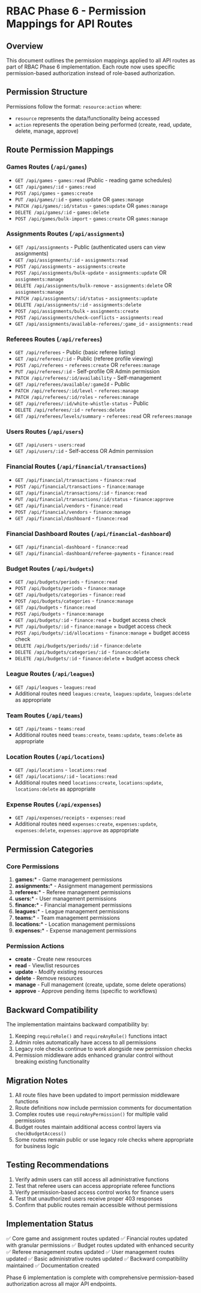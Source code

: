 # RBAC Phase 6 - Permission Mappings for API Routes

## Overview
This document outlines the permission mappings applied to all API routes as part of RBAC Phase 6 implementation. Each route now uses specific permission-based authorization instead of role-based authorization.

## Permission Structure
Permissions follow the format: `resource:action` where:
- `resource` represents the data/functionality being accessed
- `action` represents the operation being performed (create, read, update, delete, manage, approve)

## Route Permission Mappings

### Games Routes (`/api/games`)
- `GET /api/games` - `games:read` (Public - reading game schedules)
- `GET /api/games/:id` - `games:read`
- `POST /api/games` - `games:create`
- `PUT /api/games/:id` - `games:update` OR `games:manage`
- `PATCH /api/games/:id/status` - `games:update` OR `games:manage`
- `DELETE /api/games/:id` - `games:delete`
- `POST /api/games/bulk-import` - `games:create` OR `games:manage`

### Assignments Routes (`/api/assignments`)
- `GET /api/assignments` - Public (authenticated users can view assignments)
- `GET /api/assignments/:id` - `assignments:read`
- `POST /api/assignments` - `assignments:create`
- `POST /api/assignments/bulk-update` - `assignments:update` OR `assignments:manage`
- `DELETE /api/assignments/bulk-remove` - `assignments:delete` OR `assignments:manage`
- `PATCH /api/assignments/:id/status` - `assignments:update`
- `DELETE /api/assignments/:id` - `assignments:delete`
- `POST /api/assignments/bulk` - `assignments:create`
- `POST /api/assignments/check-conflicts` - `assignments:read`
- `GET /api/assignments/available-referees/:game_id` - `assignments:read`

### Referees Routes (`/api/referees`)
- `GET /api/referees` - Public (basic referee listing)
- `GET /api/referees/:id` - Public (referee profile viewing)
- `POST /api/referees` - `referees:create` OR `referees:manage`
- `PUT /api/referees/:id` - Self-profile OR Admin permission
- `PATCH /api/referees/:id/availability` - Self-management
- `GET /api/referees/available/:gameId` - Public
- `PATCH /api/referees/:id/level` - `referees:manage`
- `PATCH /api/referees/:id/roles` - `referees:manage`
- `GET /api/referees/:id/white-whistle-status` - Public
- `DELETE /api/referees/:id` - `referees:delete`
- `GET /api/referees/levels/summary` - `referees:read` OR `referees:manage`

### Users Routes (`/api/users`)
- `GET /api/users` - `users:read`
- `GET /api/users/:id` - Self-access OR Admin permission

### Financial Routes (`/api/financial/transactions`)
- `GET /api/financial/transactions` - `finance:read`
- `POST /api/financial/transactions` - `finance:manage`
- `GET /api/financial/transactions/:id` - `finance:read`
- `PUT /api/financial/transactions/:id/status` - `finance:approve`
- `GET /api/financial/vendors` - `finance:read`
- `POST /api/financial/vendors` - `finance:manage`
- `GET /api/financial/dashboard` - `finance:read`

### Financial Dashboard Routes (`/api/financial-dashboard`)
- `GET /api/financial-dashboard` - `finance:read`
- `GET /api/financial-dashboard/referee-payments` - `finance:read`

### Budget Routes (`/api/budgets`)
- `GET /api/budgets/periods` - `finance:read`
- `POST /api/budgets/periods` - `finance:manage`
- `GET /api/budgets/categories` - `finance:read`
- `POST /api/budgets/categories` - `finance:manage`
- `GET /api/budgets` - `finance:read`
- `POST /api/budgets` - `finance:manage`
- `GET /api/budgets/:id` - `finance:read` + budget access check
- `PUT /api/budgets/:id` - `finance:manage` + budget access check
- `POST /api/budgets/:id/allocations` - `finance:manage` + budget access check
- `DELETE /api/budgets/periods/:id` - `finance:delete`
- `DELETE /api/budgets/categories/:id` - `finance:delete`
- `DELETE /api/budgets/:id` - `finance:delete` + budget access check

### League Routes (`/api/leagues`)
- `GET /api/leagues` - `leagues:read`
- Additional routes need `leagues:create`, `leagues:update`, `leagues:delete` as appropriate

### Team Routes (`/api/teams`)
- `GET /api/teams` - `teams:read`
- Additional routes need `teams:create`, `teams:update`, `teams:delete` as appropriate

### Location Routes (`/api/locations`)
- `GET /api/locations` - `locations:read`
- `GET /api/locations/:id` - `locations:read`
- Additional routes need `locations:create`, `locations:update`, `locations:delete` as appropriate

### Expense Routes (`/api/expenses`)
- `GET /api/expenses/receipts` - `expenses:read`
- Additional routes need `expenses:create`, `expenses:update`, `expenses:delete`, `expenses:approve` as appropriate

## Permission Categories

### Core Permissions
1. **games:*** - Game management permissions
2. **assignments:*** - Assignment management permissions
3. **referees:*** - Referee management permissions
4. **users:*** - User management permissions
5. **finance:*** - Financial management permissions
6. **leagues:*** - League management permissions
7. **teams:*** - Team management permissions
8. **locations:*** - Location management permissions
9. **expenses:*** - Expense management permissions

### Permission Actions
- **create** - Create new resources
- **read** - View/list resources
- **update** - Modify existing resources
- **delete** - Remove resources
- **manage** - Full management (create, update, some delete operations)
- **approve** - Approve pending items (specific to workflows)

## Backward Compatibility

The implementation maintains backward compatibility by:
1. Keeping `requireRole()` and `requireAnyRole()` functions intact
2. Admin roles automatically have access to all permissions
3. Legacy role checks continue to work alongside new permission checks
4. Permission middleware adds enhanced granular control without breaking existing functionality

## Migration Notes

1. All route files have been updated to import permission middleware functions
2. Route definitions now include permission comments for documentation
3. Complex routes use `requireAnyPermission()` for multiple valid permissions
4. Budget routes maintain additional access control layers via `checkBudgetAccess()`
5. Some routes remain public or use legacy role checks where appropriate for business logic

## Testing Recommendations

1. Verify admin users can still access all administrative functions
2. Test that referee users can access appropriate referee functions
3. Verify permission-based access control works for finance users
4. Test that unauthorized users receive proper 403 responses
5. Confirm that public routes remain accessible without permissions

## Implementation Status

✅ Core game and assignment routes updated
✅ Financial routes updated with granular permissions
✅ Budget routes updated with enhanced security
✅ Referee management routes updated
✅ User management routes updated
✅ Basic administrative routes updated
✅ Backward compatibility maintained
✅ Documentation created

Phase 6 implementation is complete with comprehensive permission-based authorization across all major API endpoints.
